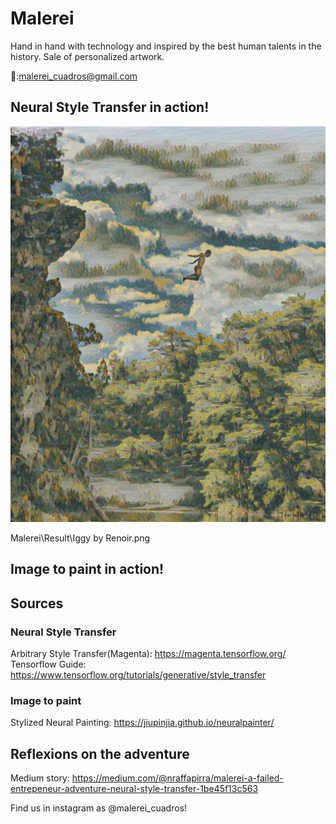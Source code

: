 # Malerei
Hand in hand with technology and inspired by the best human talents in the history. Sale of personalized artwork. 

📩:malerei_cuadros@gmail.com

## Neural Style Transfer in action! 

![Result](https://github.com/nraffa/Malerei/blob/main/Result/Iggy%20by%20Renoir.png?raw=true)


Malerei\Result\Iggy by Renoir.png
## Image to paint in action! 



## Sources
### Neural Style Transfer

Arbitrary Style Transfer(Magenta): https://magenta.tensorflow.org/
Tensorflow Guide: https://www.tensorflow.org/tutorials/generative/style_transfer

### Image to paint
Stylized Neural Painting: https://jiupinjia.github.io/neuralpainter/

## Reflexions on the adventure
Medium story: https://medium.com/@nraffapirra/malerei-a-failed-entrepeneur-adventure-neural-style-transfer-1be45f13c563

Find us in instagram as @malerei_cuadros! 
